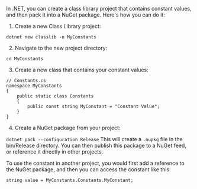 In .NET, you can create a class library project that contains constant values, and then pack it into a NuGet package. Here's how you can do it:

1. Create a new Class Library project:

`dotnet new classlib -n MyConstants`

2. Navigate to the new project directory:

`cd MyConstants`

3. Create a new class that contains your constant values:

```
// Constants.cs
namespace MyConstants
{
    public static class Constants
    {
        public const string MyConstant = "Constant Value";
    }
}
```

4. Create a NuGet package from your project:


`dotnet pack --configuration Release`
This will create a `.nupkg` file in the bin/Release directory. You can then publish this package to a NuGet feed, or reference it directly in other projects.

To use the constant in another project, you would first add a reference to the NuGet package, and then you can access the constant like this:

`string value = MyConstants.Constants.MyConstant;`


